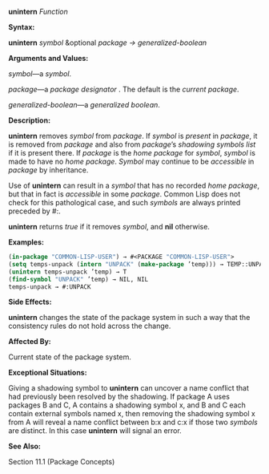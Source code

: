 **unintern** *Function* 



**Syntax:** 



**unintern** *symbol* &amp;optional *package → generalized-boolean* 



**Arguments and Values:** 



*symbol*—a *symbol*. 



*package*—a *package designator* . The default is the *current package*. 



*generalized-boolean*—a *generalized boolean*. 



**Description:** 



**unintern** removes *symbol* from *package*. If *symbol* is *present* in *package*, it is removed from *package* and also from *package*’s *shadowing symbols list* if it is present there. If *package* is the *home package* for *symbol*, *symbol* is made to have no *home package*. *Symbol* may continue to be *accessible* in *package* by inheritance. 



Use of **unintern** can result in a *symbol* that has no recorded *home package*, but that in fact is *accessible* in some *package*. Common Lisp does not check for this pathological case, and such *symbols* are always printed preceded by #:. 



**unintern** returns *true* if it removes *symbol*, and **nil** otherwise. 



**Examples:**
```lisp
(in-package "COMMON-LISP-USER") → #<PACKAGE "COMMON-LISP-USER"> 
(setq temps-unpack (intern "UNPACK" (make-package ’temp))) → TEMP::UNPACK 
(unintern temps-unpack ’temp) → T 
(find-symbol "UNPACK" ’temp) → NIL, NIL 
temps-unpack → #:UNPACK 
```
**Side Effects:** 



**unintern** changes the state of the package system in such a way that the consistency rules do not hold across the change. 



**Affected By:** 



Current state of the package system. 







 



 



**Exceptional Situations:** 



Giving a shadowing symbol to **unintern** can uncover a name conflict that had previously been resolved by the shadowing. If package A uses packages B and C, A contains a shadowing symbol x, and B and C each contain external symbols named x, then removing the shadowing symbol x from A will reveal a name conflict between b:x and c:x if those two *symbols* are distinct. In this case **unintern** will signal an error. 



**See Also:** 



Section 11.1 (Package Concepts) 



